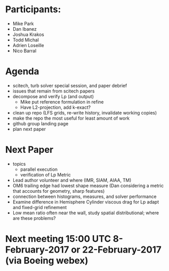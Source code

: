 
# Participants:
 - Mike Park
 - Dan Ibanez
 - Joshua Krakos
 - Todd Michal
 - Adrien Loseille
 - Nico Barral

# Agenda
- scitech, turb solver special session, and paper debrief 
- issues that remain from scitech papers
- decompose and verify Lp (and output)
  - Mike put reference formulation in refine
  - Have L2-projection, add k-exact?
- clean up repo (LFS grids, re-write history, invalidate working copies)
- make the repo the most useful for least amount of work
- github group landing page
- plan next paper

# Next Paper
- topics
  - parallel execution
  - verification of Lp Metric
- Lead author volunteer and where (IMR, SIAM, AIAA, TM)
- OM6 trailing edge had lowest shape measure (Dan considering a metric that accounts for geometry, sharp features)
- connection between histograms, measures, and solver performance
- Examine difference in Hemisphere Cylinder viscous drag for Lp adapt and fixed-grid refinement
- Low mean ratio often near the wall, study spatial distributional; where are these problems?


# Next meeting 15:00 UTC 8-February-2017 or 22-February-2017 (via Boeing webex)

